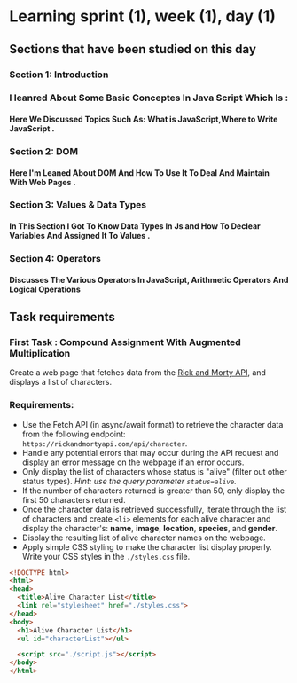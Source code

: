 
# Learning sprint (1), week (1), day (1) 
## Sections that have been studied on this day
### Section 1: Introduction 
### I leanred About Some Basic Conceptes In Java Script Which Is :
#### Here We Discussed Topics Such As: What is JavaScript,Where to Write JavaScript .
### Section 2: DOM
#### Here I'm Leaned About DOM And How To Use It To Deal And Maintain With Web Pages .
### Section 3: Values & Data Types
#### In This Section I Got To Know Data Types In Js and How To Declear Variables And Assigned It To Values .
### Section 4: Operators 
#### Discusses The Various Operators In JavaScript, Arithmetic Operators And Logical Operations

## Task requirements

### First Task : Compound Assignment With Augmented Multiplication



Create a web page that fetches data from the [Rick and Morty API](https://rickandmortyapi.com/documentation/#get-all-characters), and displays a list of characters.

### Requirements:

- Use the Fetch API (in async/await format) to retrieve the character data from the following endpoint: `https://rickandmortyapi.com/api/character`.
- Handle any potential errors that may occur during the API request and display an error message on the webpage if an error occurs.
- Only display the list of characters whose status is "alive" (filter out other status types). *Hint: use the query parameter `status=alive`.*
- If the number of characters returned is greater than 50, only display the first 50 characters returned.
- Once the character data is retrieved successfully, iterate through the list of characters and create `<li>` elements for each alive character and display the character's: **name**, **image**, **location**, **species**, and **gender**.
- Display the resulting list of alive character names on the webpage.
- Apply simple CSS styling to make the character list display properly. Write your CSS styles in the `./styles.css` file.

```html
<!DOCTYPE html>
<html>
<head>
  <title>Alive Character List</title>
  <link rel="stylesheet" href="./styles.css">
</head>
<body>
  <h1>Alive Character List</h1>
  <ul id="characterList"></ul>

  <script src="./script.js"></script>
</body>
</html>
```
